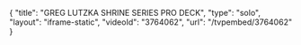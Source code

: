 {
    "title": "GREG LUTZKA SHRINE SERIES PRO DECK",
    "type": "solo",
    "layout": "iframe-static",
    "videoId": "3764062",
    "url": "\/tvpembed\/3764062"
}